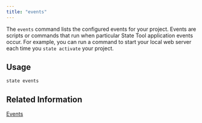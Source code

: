 ```yaml
---
title: "events"
---
```


The `events` command lists the configured events for your project. Events are scripts or commands that run when particular State Tool application events occur. For example, you can run a command to start your local web server each time you `state activate` your project.

## Usage 

```text
state events
```

## Related Information

[Events](/state/start/#events)